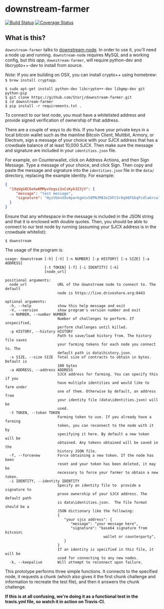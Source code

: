 downstream-farmer
=================

[![Build Status](https://travis-ci.org/Storj/downstream-farmer.svg?branch=master)](https://travis-ci.org/Storj/downstream-farmer)  [![Coverage Status](https://img.shields.io/coveralls/Storj/downstream-farmer.svg)](https://coveralls.io/r/Storj/downstream-farmer?branch=master)


## What is this?

`downstream-farmer` talks to [downstream-node](https://github.com/Storj/downstream-node).  In order to use it, you'll need a node up and running.  `downstream-node` requires MySQL and a working config, but *this app*, `downstream-farmer`, will require python-dev and libcrypto++-dev to install from source.

*Note*: If you are building on OSX, you can install crypto++ using homebrew: `$ brew install cryptopp`.

```
$ sudo apt-get install python-dev libcrypto++-dev libgmp-dev git python-pip
$ git clone https://github.com/Storj/downstream-farmer.git
$ cd downstream-farmer
$ pip install -r requirements.txt .
```

To connect to our test node, you must have a whitelisted address and provide signed verification of ownership of that address.

There are a couple of ways to do this.  If you have your private keys in a local bitcoin wallet such as the mainline Bitcoin Client, Multibit, Armory, or Electrum, sign a message of your choice with your SJCX address that has a crowdsale balance of at least 10,000 SJCX.  Then make sure the message and signature are included in your `identities.json` file.

For example, on Counterwallet, click on Address Actions, and then Sign Message.  Type a message of your choice, and click Sign.  Then copy and paste the message and signature into the `identities.json` file in the `data/` directory, replacing the example identity.  For example:

```json
{
  "19qVgG8C6eXwKMMyvVegsi3xCsKyk3Z3jV": {
	 "message": "test message",
	 "signature": "HyzVUenXXo4pa+kgm1vS8PNJM83eIXFC5r0q86FGbqFcdla6rcw72/ciXiEPfjli3ENfwWuESHhv6K9esI0dl5I="
  }
}
```

Ensure that any whitespace in the message is included in the JSON string and that it is enclosed with double quotes.  Then, you should be able to connect to our test node by running (assuming your SJCX address is in the crowdsale whitelist):

```
$ downstream
```

The usage of the program is:

```
usage: downstream [-h] [-V] [-n NUMBER] [-p HISTORY] [-s SIZE] [-a ADDRESS]
                  [-t TOKEN] [-f] [-i IDENTITY] [-k]
                  [node_url]

positional arguments:
  node_url              URL of the downstream node to connect to. The default
                        node is https://live.driveshare.org:8443

optional arguments:
  -h, --help            show this help message and exit
  -V, --version         show program's version number and exit
  -n NUMBER, --number NUMBER
                        Number of challenges to perform. If unspecified,
                        perform challenges until killed.
  -p HISTORY, --history HISTORY
                        Path to save/load history from. The history file saves
                        your farming tokens for each node you connect to. The
                        default path is data\history.json.
  -s SIZE, --size SIZE  Total size of contracts to obtain in bytes. Default is
                        100 bytes
  -a ADDRESS, --address ADDRESS
                        SJCX address for farming. You can specify this if you
                        have multiple identities and would like to farm under
                        one of them. Otherwise by default, an address from
                        your identity file (data\identities.json) will be
                        used.
  -t TOKEN, --token TOKEN
                        Farming token to use. If you already have a farming
                        token, you can reconnect to the node with it by
                        specifying it here. By default a new token will be
                        obtained. Any tokens obtained will be saved in the
                        history JSON file.
  -f, --forcenew        Force obtaining a new token. If the node has been
                        reset and your token has been deleted, it may be
                        necessary to force your farmer to obtain a new token.
  -i IDENTITY, --identity IDENTITY
                        Specify an identity file to  provide a signature to
                        prove ownership of your SJCX address. The default path
                        is data\identities.json.  The file format should be a
                        JSON dictionary like the following:
                        {
                           "your sjcx address": {
                              "message": "your message here",
                              "signature": "base64 signature from bitcoin\
                                             wallet or counterparty",
                           }
                        }
                        If an identity is specified in this file, it will be
                        used for connecting to any new nodes.
  -k, --keepalive       Will attempt to reconnect upon failure.
```

This prototype performs three simple functions.  It connects to the specified node, it requests a chunk (which also gives it the first chunk challenge and information to recreate the test file), and then it answers the chunk challenge.

**If this is at all confusing, we're doing it as a functional test in the travis.yml file, so watch it in action on Travis-CI.**


